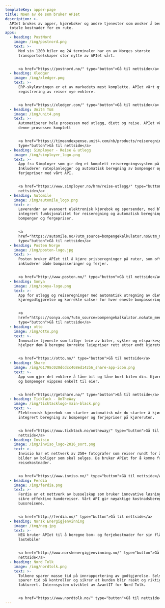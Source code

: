```yaml
---
templateKey: apper-page
title: Noen av de som bruker APIet
description: >-
  APIet brukes av apper, kjørebøker og andre tjenester som ønsker å beregne
  totale kostnader for en rute.
apps:
  - heading: PostNord
    image: /img/postnord.png
    text: >-
      Med sin 1200 biler og 24 terminaler har en av Norges største
      transportselskaper stor nytte av APIet vårt.


      <a href="https://postnord.no/" type="button">Gå til nettside</a>
  - heading: Xledger
    image: /img/xledger.png
    text: >-
      ERP-skyløsningen er et av markedets mest komplette. APIet vårt gjør
      registrering av reiser mye enklere.


      <a href="https://xledger.com/" type="button">Gå til nettside</a>
  - heading: Unit4 T&E
    image: /img/unit4.png
    text: >-
      Automatiserer hele prosessen med utlegg, diett og reise. APIet vårt gjør
      denne prosessen komplett


      <a href="https://timeandexpense.unit4.com/nb/products/reiseregninger/"
      type="button">Gå til nettside</a>
  - heading: Simployer - Reise & utlegg
    image: /img/simployer_logo.png
    text: >-
      App fra Simployer som gir deg et komplett reiseregningssystem på mobil.
      Inkluderer ruteplanlegger og automatisk beregning av bompenger og
      ferjepriser med vårt API. 


      <a href="https://www.simployer.no/hrm/reise-utlegg/" type="button">Gå til
      nettside</a>
  - heading: Automile
    image: /img/automile_logo.png
    text: >-
      Leverandør av avansert elektronisk kjørebok og sporsender, med blant annet
      integrert funksjonalitet for reiseregning og automatisk beregning av
      bompenger og fergepriser.


      <a
      href="https://automile.no/?utm_source=bompengekalkulator.no&utm_medium=apper"
      type="button">Gå til nettside</a>
  - heading: Posten Norge
    image: /img/posten-logo.jpg
    text: >-
      Posten bruker APIet til å kjøre prisberegninger på ruter, som ofte
      inkluderer både bompasseringer og ferjer.


      <a href="http://www.posten.no/" type="button">Gå til nettside</a>
  - heading: Sonya
    image: /img/sonya-logo.png
    text: >-
      App for utlegg og reiseregninger med automatisk utregning av diett og
      kjøregodtgjørelse og korrekte satser for hver eneste bompassering.


      <a
      href="https://sonya.com/?utm_source=bompengekalkulator.no&utm_medium=about"
      type="button">Gå til nettside</a>
  - heading: otto
    image: /img/otto.png
    text: >-
      Innovativ tjeneste som tilbyr leie av biler, sykler og elsparkesykler. Vi
      hjelper dem å beregne korrekte leiepriser rett etter endt kjøretur.


      <a href="https://otto.no/" type="button">Gå til nettside</a>
  - heading: Share
    image: /img/61798c020dcdcc468ed142b6_share-app-icon.png
    text: >-
      App som gjør det enklere å låne bil og låne bort bilen din. Kjørekostnader
      og bompenger vippses enkelt til eier.


      <a href="https://getshare.no/" type="button">Gå til nettside</a>
  - heading: TickTack - OnTheWay
    image: /img/ticktacklogo-main-black.png
    text: >-
      Elektronisk kjørebok som starter automatisk når du starter å kjøre. Med
      integrert beregning av bompenger og ferjepriser på kjøreruten.


      <a href="https://www.ticktack.no/ontheway/" type="button">Gå til
      nettside</a>
  - heading: Invisio
    image: /img/inviso_logo-2016_sort.png
    text: >-
      Invisio har et nettverk av 250+ fotografer som reiser rundt for å ta
      bilder av boliger som skal selges. De bruker APIet for å komme frem totale
      reisekostnader.


      <a href="https://www.inviso.no/" type="button">Gå til nettside</a>
  - heading: Ferdia
    image: /img/ferdia.png
    text: >-
      Ferdia er et nettverk av busselskap som bruker innovative løsninger for å
      sikre effektive kundereiser. Vårt API gir nøyaktige kostnadsberegning av
      bussreisene.


      <a href="http://ferdia.no/" type="button">Gå til nettside</a>
  - heading: Norsk Energigjenvinning
    image: /img/neg.jpg
    text: >-
      NEG bruker APIet til å beregne bom- og ferjekostnader for sin flåte av
      lastebiler


      <a href="http://www.norskenergigjenvinning.no/" type="button">Gå til
      nettside</a>
  - heading: Nord Tolk
    image: /img/nordtolk.png
    text: >-
      Tolkene sparer masse tid på innrapportering av godtgjørelse. Selskapet
      sparer tid på kontroller og sikrer at kunden blir raskt og riktig
      fakturert. Internsystem utviklet av AvantIT for Nord Tolk.


      <a href="https://www.nordtolk.no/" type="button">Gå til nettside</a>
---
```


